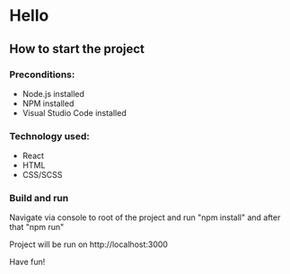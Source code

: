 <h1>Hello</h1>
<h2>How to start the project</h2>
<h3>Preconditions:</h3>
<ul>
<li>Node.js installed</li>
<li>NPM installed</li>
<li>Visual Studio Code installed</li>
</ul>

<h3>Technology used:</h3>
<ul>
<li>React</li>
<li>HTML</li>
<li>CSS/SCSS</li>
</ul>

<h3>Build and run</h3>
<p>Navigate via console to root of the project and run "npm install" and after that "npm run"</p>
<p>Project will be run on http://localhost:3000</p>

<p>Have fun!</p>